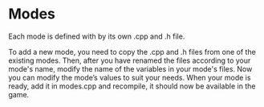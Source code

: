 # Modes

Each mode is defined with by its own .cpp and .h file.

To add a new mode, you need to copy the .cpp and .h files from one of the existing modes.
Then, after you have renamed the files according to your mode's name, modify the name of the variables in your mode's files. Now you can modify the mode’s values to suit your needs.
When your mode is ready, add it in modes.cpp and recompile, it should now be available in the game.
